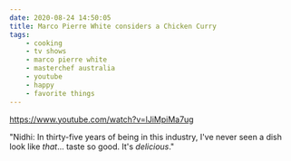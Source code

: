 ```yaml
---
date: 2020-08-24 14:50:05
title: Marco Pierre White considers a Chicken Curry
tags:
    - cooking
    - tv shows
    - marco pierre white
    - masterchef australia
    - youtube
    - happy
    - favorite things
---
```


https://www.youtube.com/watch?v=lJiMpiMa7ug

"Nidhi: In thirty-five years of being in this industry, I've never seen a dish look like _that_...  taste so good. It's _delicious_."
